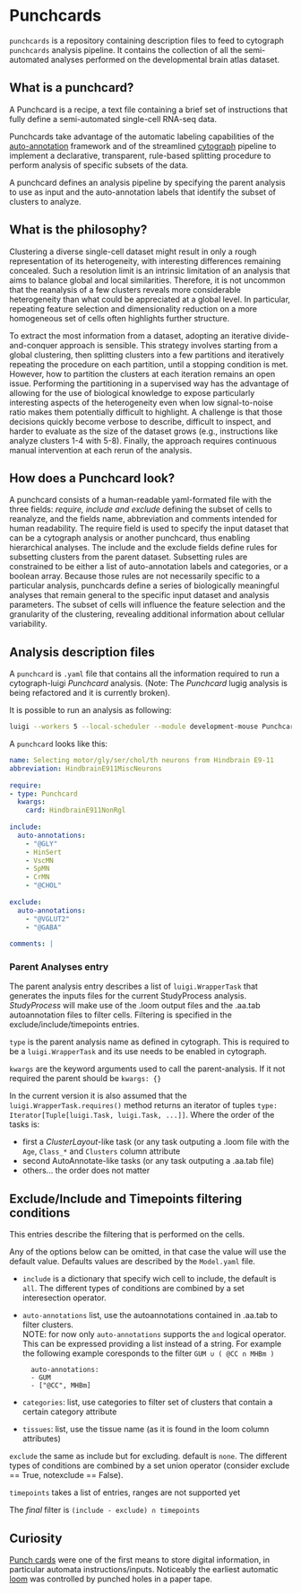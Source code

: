 # Punchcards

``punchcards`` is a repository containing description files to feed to cytograph `punchcards` analysis pipeline.
It contains the collection of all the semi-automated analyses performed on the developmental brain atlas dataset.

## What is a punchcard?

A Punchcard is a recipe, a text file containing a brief set of instructions that fully define a semi-automated single-cell RNA-seq data. 

Punchcards take advantage of the automatic labeling capabilities of the [auto-annotation](https://github.com/linnarsson-lab/auto-annotations) framework and of the streamlined [cytograph](https://github.com/linnarsson-lab/cytograph) pipeline to implement a declarative, transparent, rule-based splitting procedure to perform analysis of specific subsets of the data. 

A punchcard defines an analysis pipeline by specifying the parent analysis to use as input and the auto-annotation labels that identify the subset of clusters to analyze.

## What is the philosophy?

Clustering a diverse single-cell dataset might result in only a rough representation of its heterogeneity, with interesting differences remaining concealed. Such a resolution limit is an intrinsic limitation of an analysis that aims to balance global and local similarities. Therefore, it is not uncommon that the reanalysis of a few clusters reveals more considerable heterogeneity than what could be appreciated at a global level. In particular, repeating feature selection and dimensionality reduction on a more homogeneous set of cells often highlights further structure.

To extract the most information from a dataset, adopting an iterative divide-and-conquer approach is sensible. This strategy involves starting from a global clustering, then splitting clusters into a few partitions and iteratively repeating the procedure on each partition, until a stopping condition is met. However, how to partition the clusters at each iteration remains an open issue. Performing the partitioning in a supervised way has the advantage of allowing for the use of biological knowledge to expose particularly interesting aspects of the heterogeneity even when low signal-to-noise ratio makes them potentially difficult to highlight. A challenge is that those decisions quickly become verbose to describe, difficult to inspect, and harder to evaluate as the size of the dataset grows (e.g., instructions like analyze clusters 1-4 with 5-8). Finally, the approach requires continuous manual intervention at each rerun of the analysis.


## How does a Punchcard look?

A punchcard consists of a human-readable yaml-formated file with the three fields: *require, include and exclude* defining the subset of cells to reanalyze, and the fields name, abbreviation and comments intended for human readability. The require field is used to specify the input dataset that can be a cytograph analysis or another punchcard, thus enabling hierarchical analyses. The include and the exclude fields define rules for subsetting clusters from the parent dataset. Subsetting rules are constrained to be either a list of auto-annotation labels and categories, or a boolean array. Because those rules are not necessarily specific to a particular analysis, punchcards define a series of biologically meaningful analyses that remain general to the specific input dataset and analysis parameters. The subset of cells will influence the feature selection and the granularity of the clustering, revealing additional information about cellular variability.


## Analysis description files

A `punchcard` is ``.yaml`` file that contains all the information required to run a cytograph-luigi *Punchcard* analysis.
(Note: The *Punchcard* lugig analysis is being refactored and it is currently broken).
 
It is possible to run an analysis as following:

```bash
luigi --workers 5 --local-scheduler --module development-mouse Punchcard --card DifferentiationNeuralCrest
```

A `punchcard` looks like this:

```yaml
name: Selecting motor/gly/ser/chol/th neurons from Hindbrain E9-11
abbreviation: HindbrainE911MiscNeurons
 
require:
- type: Punchcard
  kwargs:
	card: HindbrainE911NonRgl
 
include:
  auto-annotations:
	- "@GLY"
	- HinSert
	- VscMN
	- SpMN
	- CrMN
	- "@CHOL"
 
exclude:
  auto-annotations:
	- "@VGLUT2"
	- "@GABA"
 
comments: |
```


### Parent Analyses entry

The parent analysis entry describes a list of `luigi.WrapperTask` that generates the inputs files for the current StudyProcess analysis. *StudyProcess* will make use of the .loom output files and the .aa.tab autoannotation files to filter cells. Filtering is specified in the exclude/include/timepoints entries.

`type` is the parent analysis name as defined in cytograph. This is required to be a `luigi.WrapperTask` and its use needs to be enabled in cytograph.

`kwargs` are the keyword arguments used to call the parent-analysis. If it not required the parent should be `kwargs: {}`

In the current version it is also assumed that the `luigi.WrapperTask.requires()` method returns an iterator of tuples `type: Iterator[Tuple[luigi.Task, luigi.Task, ...]]`. Where the order of the tasks is:

* first a *ClusterLayout*-like task (or any task outputing a .loom file with the `Age`, `Class_*` and `Clusters` column attribute
* second  AutoAnnotate-like tasks (or any task outputing a .aa.tab file)
* others... the order does not matter

## Exclude/Include and Timepoints filtering conditions

This entries describe the filtering that is performed on the cells.

Any of the options below can be omitted, in that case the value will use the default value. Defaults values are described by the `Model.yaml` file.

* `include` is a dictionary that specify wich cell to include, the default is `all`. The different types of conditions are combined by a set interesection operator.
* `auto-annotations` list, use the autoannotations contained in .aa.tab to filter clusters.  
NOTE: for now only `auto-annotations` supports the `and` logical operator. This can be expressed providing a list instead of a string. For example the following example coresponds to the filter `GUM ∪ ( @CC ∩ MHBm )`

        auto-annotations:
        - GUM
        - ["@CC", MHBm]

* `categories`: list, use categories to filter set of clusters that contain a certain category attribute
* `tissues`: list, use the tissue name (as it is found in the loom column attributes)

`exclude` the same as include but for excluding. default is `none`. The different types of conditions are combined by a set union operator (consider exclude == True, notexclude == False).

`timepoints` takes a list of entries, ranges are not supported yet

The *final* filter is `(include - exclude) ∩ timepoints`

## Curiosity
[Punch cards]((https://en.wikipedia.org/wiki/Punched_card#History)) were one of the first means to store digital information, in particular automata instructions/inputs. Noticeably the earliest automatic [loom](https://github.com/linnarsson-lab/loompy) was controlled by punched holes in a paper tape.
